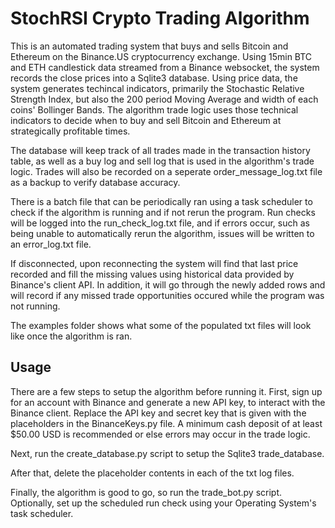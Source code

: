 # StochRSI Crypto Trading Algorithm
This is an automated trading system that buys and sells 
Bitcoin and Ethereum on the Binance.US cryptocurrency exchange.
Using 15min BTC and ETH candlestick data streamed from a Binance websocket,
the system records the close prices into a Sqlite3 database.
Using price data, the system generates techincal indicators,
primarily the Stochastic Relative Strength Index, but also the 200 period
Moving Average and width of each coins' Bollinger Bands. 
The algorithm trade logic uses those technical indicators to
decide when to buy and sell Bitcoin and Ethereum at strategically profitable times.

The database will keep track of all trades made in the transaction history table,
as well as a buy log and sell log that is used in the algorithm's trade logic.
Trades will also be recorded on a seperate order_message_log.txt file
as a backup to verify database accuracy.

There is a batch file that can be periodically ran using a task scheduler
to check if the algorithm is running and if not rerun the program.
Run checks will be logged into the run_check_log.txt file,
and if errors occur, such as being unable to automatically rerun the algorithm,
issues will be written to an error_log.txt file.

If disconnected, upon reconnecting the system will find that last price recorded
and fill the missing values using historical data provided by Binance's client API.
In addition, it will go through the newly added rows and will record
if any missed trade opportunities occured while the program was not running.

The examples folder shows what some of the populated txt files will look like
once the algorithm is ran.

## Usage
There are a few steps to setup the algorithm before running it.
First, sign up for an account with Binance and generate a new
API key, to interact with the Binance client. Replace the API key and secret key
that is given with the placeholders in the BinanceKeys.py file.
A minimum cash deposit of at least $50.00 USD is recommended or else
errors may occur in the trade logic. 

Next, run the create_database.py script to setup the Sqlite3 trade_database.

After that, delete the placeholder contents in each of the txt log files.

Finally, the algorithm is good to go, so run the trade_bot.py script.
Optionally, set up the scheduled run check using your Operating System's
task scheduler.
